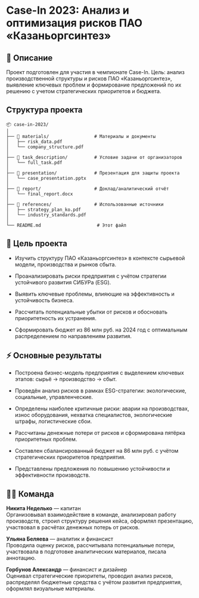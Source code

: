 # Case-In 2023: Анализ и оптимизация рисков ПАО «Казаньоргсинтез»

## 📄 Описание

Проект подготовлен для участия в чемпионате Case-In. 
Цель: анализ производственной структуры и рисков ПАО «Казаньоргсинтез», выявление ключевых проблем и формирование предложений по их решению с учетом стратегических приоритетов и бюджета.

## Структура проекта 

```
📦 case-in-2023/
│
├── 📂 materials/                 # Материалы и документы
│   ├── risk_data.pdf
│   └── company_structure.pdf
│
├── 📂 task_description/          # Условие задачи от организаторов
│   └── full_task.pdf
│
├── 📂 presentation/              # Презентация для защиты проекта
│   └── case_presentation.pptx
│
├── 📂 report/                    # Доклад/аналитический отчёт
│   └── final_report.docx
│
├── 📂 references/                # Использованные источники
│   ├── strategy_plan_ko.pdf
│   └── industry_standards.pdf
│
└── README.md                     # Этот файл
```

## 📌 Цель проекта

- Изучить структуру ПАО «Казаньоргсинтез» в контексте сырьевой модели, производства и рынков сбыта.
    
- Проанализировать риски предприятия с учётом стратегии устойчивого развития СИБУРа (ESG).
    
- Выявить ключевые проблемы, влияющие на эффективность и устойчивость бизнеса.
    
- Рассчитать потенциальные убытки от рисков и обосновать приоритетность их устранения.
    
- Сформировать бюджет из 86 млн руб. на 2024 год с оптимальным распределением по направлениям развития.

## ⚡ Основные результаты

- Построена бизнес-модель предприятия с выделением ключевых этапов: сырьё → производство → сбыт.
	
- Проведён анализ рисков в рамках ESG-стратегии: экологические, социальные, управленческие.
    
- Определены наиболее критичные риски: аварии на производствах, износ оборудования, нехватка специалистов, экологические штрафы, логистические сбои.
    
- Рассчитаны денежные потери от рисков и сформирована пятёрка приоритетных проблем.
    
- Составлен сбалансированный бюджет на 86 млн руб. с учётом стратегических приоритетов предприятия.
    
- Представлены предложения по повышению устойчивости и эффективности производств.

## 🧑‍💻 Команда

**Никита Неделько** — капитан  
Организовывал взаимодействие в команде, анализировал работу производств, строил структуру решения кейса, оформлял презентацию, участвовал в расчётах денежных потерь от рисков.

**Ульяна Беляева** — аналитик и финансист  
Проводила оценку рисков, рассчитывала потенциальные потери, участвовала в подготовке аналитических материалов, писала аннотацию.

**Горбунов Александр** — финансист и дизайнер  
Оценивал стратегические приоритеты, проводил анализ рисков, распределял бюджетные средства с учётом развития предприятия, оформлял визуальные материалы.